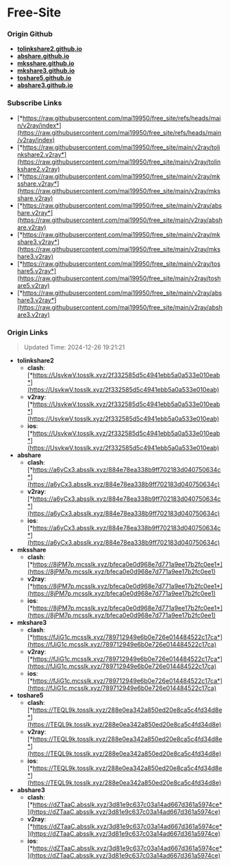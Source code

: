 # Free-Site

### Origin Github

- [**tolinkshare2.github.io**](https://github.com/tolinkshare2/tolinkshare2.github.io)
- [**abshare.github.io**](https://github.com/abshare/abshare.github.io)
- [**mksshare.github.io**](https://github.com/mksshare/mksshare.github.io)
- [**mkshare3.github.io**](https://github.com/mkshare3/mkshare3.github.io)
- [**toshare5.github.io**](https://github.com/toshare5/toshare5.github.io)
- [**abshare3.github.io**](https://github.com/abshare3/abshare3.github.io)

### Subscribe Links

- [*https://raw.githubusercontent.com/mai19950/free_site/refs/heads/main/v2ray/index*](https://raw.githubusercontent.com/mai19950/free_site/refs/heads/main/v2ray/index)
- [*https://raw.githubusercontent.com/mai19950/free_site/main/v2ray/tolinkshare2.v2ray*](https://raw.githubusercontent.com/mai19950/free_site/main/v2ray/tolinkshare2.v2ray)
- [*https://raw.githubusercontent.com/mai19950/free_site/main/v2ray/mksshare.v2ray*](https://raw.githubusercontent.com/mai19950/free_site/main/v2ray/mksshare.v2ray)
- [*https://raw.githubusercontent.com/mai19950/free_site/main/v2ray/abshare.v2ray*](https://raw.githubusercontent.com/mai19950/free_site/main/v2ray/abshare.v2ray)
- [*https://raw.githubusercontent.com/mai19950/free_site/main/v2ray/mkshare3.v2ray*](https://raw.githubusercontent.com/mai19950/free_site/main/v2ray/mkshare3.v2ray)
- [*https://raw.githubusercontent.com/mai19950/free_site/main/v2ray/toshare5.v2ray*](https://raw.githubusercontent.com/mai19950/free_site/main/v2ray/toshare5.v2ray)
- [*https://raw.githubusercontent.com/mai19950/free_site/main/v2ray/abshare3.v2ray*](https://raw.githubusercontent.com/mai19950/free_site/main/v2ray/abshare3.v2ray)

### Origin Links

> Updated Time: 2024-12-26 19:21:21

- **tolinkshare2**
  - **clash**: [*https://UsvkwV.tosslk.xyz/2f332585d5c4941ebb5a0a533e010eab*](https://UsvkwV.tosslk.xyz/2f332585d5c4941ebb5a0a533e010eab)
  - **v2ray**: [*https://UsvkwV.tosslk.xyz/2f332585d5c4941ebb5a0a533e010eab*](https://UsvkwV.tosslk.xyz/2f332585d5c4941ebb5a0a533e010eab)
  - **ios**: [*https://UsvkwV.tosslk.xyz/2f332585d5c4941ebb5a0a533e010eab*](https://UsvkwV.tosslk.xyz/2f332585d5c4941ebb5a0a533e010eab)
- **abshare**
  - **clash**: [*https://a6yCx3.absslk.xyz/884e78ea338b9ff702183d040750634c*](https://a6yCx3.absslk.xyz/884e78ea338b9ff702183d040750634c)
  - **v2ray**: [*https://a6yCx3.absslk.xyz/884e78ea338b9ff702183d040750634c*](https://a6yCx3.absslk.xyz/884e78ea338b9ff702183d040750634c)
  - **ios**: [*https://a6yCx3.absslk.xyz/884e78ea338b9ff702183d040750634c*](https://a6yCx3.absslk.xyz/884e78ea338b9ff702183d040750634c)
- **mksshare**
  - **clash**: [*https://8jPM7p.mcsslk.xyz/bfeca0e0d968e7d771a9ee17b2fc0ee1*](https://8jPM7p.mcsslk.xyz/bfeca0e0d968e7d771a9ee17b2fc0ee1)
  - **v2ray**: [*https://8jPM7p.mcsslk.xyz/bfeca0e0d968e7d771a9ee17b2fc0ee1*](https://8jPM7p.mcsslk.xyz/bfeca0e0d968e7d771a9ee17b2fc0ee1)
  - **ios**: [*https://8jPM7p.mcsslk.xyz/bfeca0e0d968e7d771a9ee17b2fc0ee1*](https://8jPM7p.mcsslk.xyz/bfeca0e0d968e7d771a9ee17b2fc0ee1)
- **mkshare3**
  - **clash**: [*https://fJiG1c.mcsslk.xyz/789712949e6b0e726e014484522c17ca*](https://fJiG1c.mcsslk.xyz/789712949e6b0e726e014484522c17ca)
  - **v2ray**: [*https://fJiG1c.mcsslk.xyz/789712949e6b0e726e014484522c17ca*](https://fJiG1c.mcsslk.xyz/789712949e6b0e726e014484522c17ca)
  - **ios**: [*https://fJiG1c.mcsslk.xyz/789712949e6b0e726e014484522c17ca*](https://fJiG1c.mcsslk.xyz/789712949e6b0e726e014484522c17ca)
- **toshare5**
  - **clash**: [*https://TEQL9k.tosslk.xyz/288e0ea342a850ed20e8ca5c4fd34d8e*](https://TEQL9k.tosslk.xyz/288e0ea342a850ed20e8ca5c4fd34d8e)
  - **v2ray**: [*https://TEQL9k.tosslk.xyz/288e0ea342a850ed20e8ca5c4fd34d8e*](https://TEQL9k.tosslk.xyz/288e0ea342a850ed20e8ca5c4fd34d8e)
  - **ios**: [*https://TEQL9k.tosslk.xyz/288e0ea342a850ed20e8ca5c4fd34d8e*](https://TEQL9k.tosslk.xyz/288e0ea342a850ed20e8ca5c4fd34d8e)
- **abshare3**
  - **clash**: [*https://dZTaaC.absslk.xyz/3d81e9c637c03a14ad667d361a5974ce*](https://dZTaaC.absslk.xyz/3d81e9c637c03a14ad667d361a5974ce)
  - **v2ray**: [*https://dZTaaC.absslk.xyz/3d81e9c637c03a14ad667d361a5974ce*](https://dZTaaC.absslk.xyz/3d81e9c637c03a14ad667d361a5974ce)
  - **ios**: [*https://dZTaaC.absslk.xyz/3d81e9c637c03a14ad667d361a5974ce*](https://dZTaaC.absslk.xyz/3d81e9c637c03a14ad667d361a5974ce)
